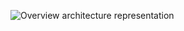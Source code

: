 ![Overview architecture representation](https://res.cloudinary.com/stanleysathler/image/upload/v1590338758/nothing/cron-arch.png)

